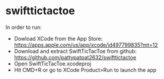 # swifttictactoe

In order to run:
- Dowload XCode from the App Store:
https://apps.apple.com/us/app/xcode/id497799835?mt=12
- Download and extract SwiftTicTacToe from github:
https://github.com/pattypatpat2632/swifttictactoe
- Open SwiftTicTacToe.xcodeproj
- Hit CMD+R or go to XCode Product>Run to launch the app
